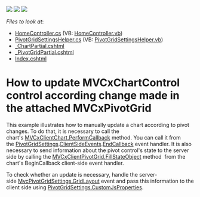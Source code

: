<!-- default badges list -->
![](https://img.shields.io/endpoint?url=https://codecentral.devexpress.com/api/v1/VersionRange/128572431/16.1.5%2B)
[![](https://img.shields.io/badge/Open_in_DevExpress_Support_Center-FF7200?style=flat-square&logo=DevExpress&logoColor=white)](https://supportcenter.devexpress.com/ticket/details/T433948)
[![](https://img.shields.io/badge/📖_How_to_use_DevExpress_Examples-e9f6fc?style=flat-square)](https://docs.devexpress.com/GeneralInformation/403183)
<!-- default badges end -->
<!-- default file list -->
*Files to look at*:

* [HomeController.cs](./CS/MvcPivotChartIntegration/Controllers/HomeController.cs) (VB: [HomeController.vb](./VB/MvcPivotChartIntegration/Controllers/HomeController.vb))
* [PivotGridSettingsHelper.cs](./CS/MvcPivotChartIntegration/Helper/PivotGridSettingsHelper.cs) (VB: [PivotGridSettingsHelper.vb](./VB/MvcPivotChartIntegration/Helper/PivotGridSettingsHelper.vb))
* [_ChartPartial.cshtml](./CS/MvcPivotChartIntegration/Views/Home/_ChartPartial.cshtml)
* [_PivotGridPartial.cshtml](./CS/MvcPivotChartIntegration/Views/Home/_PivotGridPartial.cshtml)
* [Index.cshtml](./CS/MvcPivotChartIntegration/Views/Home/Index.cshtml)
<!-- default file list end -->
# How to update MVCxChartControl control according change made in the attached MVCxPivotGrid


This example illustrates how to manually update a chart according to pivot changes. To do that, it is necessary to call the chart's [MVCxClientChart.PerformCallback](https://docs.devexpress.com/AspNetMvc/js-MVCxClientChart.PerformCallback(data)) method. You can call it from the [PivotGridSettings](https://docs.devexpress.com/AspNetMvc/DevExpress.Web.Mvc.PivotGridSettings).[ClientSideEvents](https://docs.devexpress.com/AspNetMvc/DevExpress.Web.Mvc.PivotGridSettings.ClientSideEvents).[EndCallback](https://docs.devexpress.com/AspNet/DevExpress.Web.ASPxPivotGrid.PivotGridClientSideEvents.EndCallback) event handler. It is also necessary to send information about the pivot control's state to the server side by calling the [MVCxClientPivotGrid.FillStateObject](https://docs.devexpress.com/AspNetMvc/js-MVCxClientPivotGrid.FillStateObject(obj)) method  from the chart's BeginCallback client-side event handler.

To check whether an update is necessary, handle the server-side [MvcPivotGridSettings.GridLayout](https://docs.devexpress.com/AspNetMvc/DevExpress.Web.Mvc.PivotGridSettings.GridLayout) event and pass this information to the client side using [PivotGridSettings.CustomJsProperties](https://docs.devexpress.com/AspNetMvc/DevExpress.Web.Mvc.PivotGridSettings.CustomJsProperties?p=netframework).
